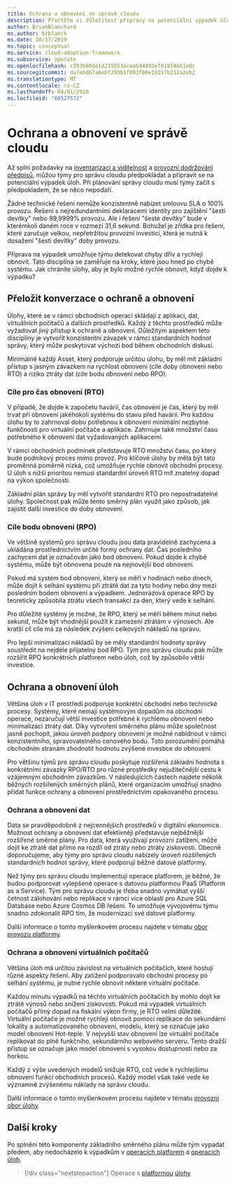 ```yaml
---
title: Ochrana a obnovení ve správě cloudu
description: Přečtěte si důležitost přípravy na potenciální výpadek úloh. Tato Příprava umožňuje vašemu týmu, aby vyzjišťoval chyby dřív a rychleji obnovil.
author: BrianBlanchard
ms.author: brblanch
ms.date: 10/17/2019
ms.topic: conceptual
ms.service: cloud-adoption-framework
ms.subservice: operate
ms.openlocfilehash: c393b00de1d235553dcea544493ef019f46b1e0c
ms.sourcegitcommit: da7ebd67a0ebf29361f093f00e10217b212a2eb2
ms.translationtype: MT
ms.contentlocale: cs-CZ
ms.lasthandoff: 04/01/2020
ms.locfileid: "80527572"
---
```

# <a name="protect-and-recover-in-cloud-management"></a>Ochrana a obnovení ve správě cloudu

Až splní požadavky na [inventarizaci a viditelnost](./inventory.md) a [provozní dodržování předpisů](./operational-compliance.md), můžou týmy pro správu cloudu předpokládat a připravit se na potenciální výpadek úloh. Při plánování správy cloudu musí týmy začít s předpokladem, že se něco nepodaří.

Žádné technické řešení nemůže konzistentně nabízet smlouvu SLA o 100% provozu. Řešení s nejredundantními deklaracemi identity pro zajištění "šesti devítky" nebo 99,9999% provozu. Ale i řešení "šesté devítky" bude v kterémkoli daném roce v rozmezí 31,6 sekund. Bohužel je zřídka pro řešení, které zaručuje velkou, nepřetržitou provozní investici, která je nutná k dosažení "šesti devítky" doby provozu.

Příprava na výpadek umožňuje týmu detekovat chyby dřív a rychleji obnovit. Tato disciplína se zaměřuje na kroky, které jsou hned po chybě systému. Jak chráníte úlohy, aby je bylo možné rychle obnovit, když dojde k výpadku?

## <a name="translate-protection-and-recovery-conversations"></a>Přeložit konverzace o ochraně a obnovení

Úlohy, které se v rámci obchodních operací skládají z aplikací, dat, virtuálních počítačů a dalších prostředků. Každý z těchto prostředků může vyžadovat jiný přístup k ochraně a obnovení. Důležitým aspektem této disciplíny je vytvořit konzistentní závazek v rámci standardních hodnot správy, který může poskytovat výchozí bod během obchodních diskusí.

Minimálně každý Asset, který podporuje určitou úlohu, by měl mít základní přístup s jasným závazkem na rychlost obnovení (cíle doby obnovení nebo RTO) a riziko ztráty dat (cíle bodu obnovení nebo RPO).

### <a name="recovery-time-objectives-rto"></a>Cíle pro čas obnovení (RTO)

V případě, že dojde k započetu havárií, čas obnovení je čas, který by měl trvat při obnovení jakéhokoli systému do stavu před havárií. Pro každou úlohu by to zahrnoval dobu potřebnou k obnovení minimální nezbytné funkčnosti pro virtuální počítače a aplikace. Zahrnuje také množství času potřebného k obnovení dat vyžadovaných aplikacemi.

V rámci obchodních podmínek představuje RTO množství času, po který bude podnikový proces mimo provoz. Pro klíčové úlohy by měla být tato proměnná poměrně nízká, což umožňuje rychle obnovit obchodní procesy. U úloh s nižší prioritou nemusí standardní úroveň RTO mít znatelný dopad na výkon společnosti.

Základní plán správy by měl vytvořit standardní RTO pro nepostradatelné úlohy. Společnost pak může tento směrný plán využít jako způsob, jak zajistit další investice do doby obnovení.

### <a name="recovery-point-objectives-rpo"></a>Cíle bodu obnovení (RPO)

Ve většině systémů pro správu cloudu jsou data pravidelně zachycena a ukládána prostřednictvím určité formy ochrany dat. Čas posledního zachycení dat je označován jako bod obnovení. Pokud dojde k chybě systému, může být obnovena pouze na nejnovější bod obnovení.

Pokud má systém bod obnovení, který se měří v hodinách nebo dnech, může dojít k selhání systému při ztrátě dat za tyto hodiny nebo dny mezi posledním bodem obnovení a výpadkem. Jednorázová operace RPO by teoreticky způsobila ztrátu všech transakcí za den, který vede k selhání.

Pro důležité systémy je možné, že RPO, který se měří během minut nebo sekund, může být vhodnější použít k zamezení ztrátám v výnosech. Ale kratší cíl cíle má za následek zvýšení celkových nákladů na správu.

Pro lepší minimalizaci nákladů by se měly standardní hodnoty správy soustředit na nejdéle přijatelný bod RPO. Tým pro správu cloudu pak může rozšířit RPO konkrétních platforem nebo úloh, což by způsobilo větší investice.

## <a name="protect-and-recover-workloads"></a>Ochrana a obnovení úloh

Většina úloh v IT prostředí podporuje konkrétní obchodní nebo technické procesy. Systémy, které nemají systémovým dopadům na obchodní operace, nezaručují větší investice potřebné k rychlému obnovení nebo minimalizaci ztráty dat. Díky vytvoření směrného plánu může společnost jasně pochopit, jakou úroveň podpory obnovení je možné nabídnout v rámci konzistentního, spravovatelného cenového bodu. Toto porozumění pomáhá obchodním stranám zhodnotit hodnotu zvýšené investice do obnovení.

Pro většinu týmů pro správu cloudu poskytuje rozšířená základní hodnota s konkrétními závazky RPO/RTO pro různé prostředky nejužitečnější cestu k vzájemným obchodním závazkům. V následujících částech najdete několik běžných rozšířených směrných plánů, které organizacím umožňují snadno přidat funkce ochrany a obnovení prostřednictvím opakovaného procesu.

### <a name="protect-and-recover-data"></a>Ochrana a obnovení dat

Data se pravděpodobně z nejcennějších prostředků v digitální ekonomice. Možnost ochrany a obnovení dat efektivněji představuje nejběžnější rozšířené směrné plány. Pro data, která využívají provozní zatížení, může dojít ke ztrátě dat přímo na rozdíl od ztráty nebo ztráty ziskovosti. Obecně doporučujeme, aby týmy pro správu cloudu nabízely úroveň rozšířených standardních hodnot správy, které podporují běžné datové platformy.

Než týmy pro správu cloudu implementují operace platforem, je běžné, že budou podporovat vylepšené operace s datovou platformou PaaS (Platform as a Service). Tým pro správu cloudu je třeba snadno vymáhat vyšší četnost zálohování nebo replikace v rámci více oblastí pro Azure SQL Database nebo Azure Cosmos DB řešení. To umožňuje vývojovému týmu snadno zdokonalit RPO tím, že modernizaci své datové platformy.

Další informace o tomto myšlenkovém procesu najdete v tématu [obor provozu platformy](./platform.md).

### <a name="protect-and-recover-vms"></a>Ochrana a obnovení virtuálních počítačů

Většina úloh má určitou závislost na virtuálních počítačích, které hostují různé aspekty řešení. Aby zatížení podporovalo obchodní procesy po selhání systému, je nutné rychle obnovit některé virtuální počítače.

Každou minutu výpadků na těchto virtuálních počítačích by mohlo dojít ke ztrátě výnosů nebo snížení ziskovosti. Pokud má výpadek virtuálních počítačů přímý dopad na fiskální výkon firmy, je RTO velmi důležité. Virtuální počítače je možné rychleji obnovit pomocí replikace do sekundární lokality a automatizovaného obnovení, modelu, který se označuje jako model obnovení Hot-teple. V nejvyšší stav obnovení lze virtuální počítače replikovat do plně funkčního, sekundárního webového serveru. Tento dražší přístup se označuje jako model obnovení s vysokou dostupností nebo za horkou.

Každý z výše uvedených modelů snižuje RTO, což vede k rychlejšímu obnovení funkcí obchodních procesů. Každý model však také vede ke významně zvýšenému náklady na správu cloudu.

Další informace o tomto myšlenkovém procesu najdete v tématu [provozní obor úlohy](./workload.md).

## <a name="next-steps"></a>Další kroky

Po splnění této komponenty základního směrného plánu může tým vypadat předem, aby nedocházelo k výpadkům v [operacích platforem](./platform.md) a [operacích úloh](./workload.md).

> [!div class="nextstepaction"]
> Operace s [platformou](./platform.md)
> [úlohy](./workload.md)
